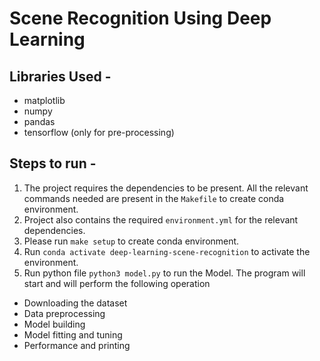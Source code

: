 # Scene Recognition Using Deep Learning

## Libraries Used - 
- matplotlib
- numpy
- pandas
- tensorflow (only for pre-processing)

## Steps to run - 
1. The project requires the dependencies to be present. All the relevant commands needed 
are present in the `Makefile` to create conda environment. 
2. Project also contains the required `environment.yml` for the relevant dependencies. 
3. Please run `make setup` to create conda environment. 
4. Run `conda activate deep-learning-scene-recognition` to activate the environment.
5. Run python file `python3 model.py` to run the Model. The program will start and will perform the following operation
  - Downloading the dataset
  - Data preprocessing
  - Model building
  - Model fitting and tuning
  - Performance and printing

